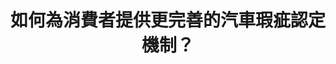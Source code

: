 ---
id: "93"
lang: zh-tw
description: 「廢除車安中心 成立國家級公正鑑定單位 並加速TNCAP車輛撞擊測試」連署案
propose_date: 2021-03-08
meeting_date: 2021-10-22
publish: "TRUE"
selected: "FALSE"
blog_selected: "FALSE"
thumbnail: https://cm.pdis.nat.gov.tw/images/post/1gJshgaR7DiO9RnZhxuKsnJC2tZ4XCnX4.jpg
cover: https://youtu.be/toipT0Tbopo
title: 如何為消費者提供更完善的汽車瑕疵認定機制？
introduction:
  content: 根據提案人和網友意見以及相關資料的梳理，可以發現，提高對車主的權益保障和瑕疵認定機制的完善，可能是民眾最在意面向。而第三方的仲裁調解是否具有公信力，也是提案的關鍵叩問。因此，協作會議當天，除了由提案人和部會，請處說明訴求與回應外，亦針對「如何為消費者提供更完善的汽車瑕疵認定機制？」進行分組討論，多元利害關係人之間相互聆聽、交換資訊。會議的初步共識，是設計一套可供車主回報車輛瑕疵的公開平台，促進資訊透明，以提升消費者保障。
  image: https://cm.pdis.nat.gov.tw/images/post/1T90i15S_ptdHnEHenxL-nVTDhquv-umV.jpg
color: blue
join:
  type: 提
  title: 廢除車安中心 成立國家級公正鑑定單位 並加速TNCAP車輛撞擊測試
  link: https://join.gov.tw/idea/detail/e49ae760-377b-4bb4-a081-3221a0c62d70
  image: https://cm.pdis.nat.gov.tw/images/post/1T90i15S_ptdHnEHenxL-nVTDhquv-umV.jpg
layout: post
departments:
  - 經濟部
  - 交通部
tags:
  - 交通
  - 公私協力
  - 消費
embed:
  agenda_book:
    links:
      - https://issuu.com/pdis.tw/docs/_tncap_93
  mind_map:
    links:
      - https://miro.com/app/board/o9J_ltZvSCs=/?invite_link_id=348659054977
  proposer_slide:
    links:
      - https://issuu.com/pdis.tw/docs/_93-_ppt
  ministry_slide:
    links:
      - https://issuu.com/pdis.tw/docs/2-1_
      - https://issuu.com/pdis.tw/docs/1101022_v2.pptx
  host_slide:
    links:
      - https://issuu.com/pdis.tw/docs/_93-_pdf
  transcript:
    links:
      - https://sayit.pdis.nat.gov.tw/2021-10-22-%E9%96%8B%E6%94%BE%E6%94%BF%E5%BA%9C%E7%AC%AC-93-%E6%AC%A1%E5%8D%94%E4%BD%9C%E6%9C%83%E8%AD%B0
pictures:
  - https://cm.pdis.nat.gov.tw/images/post/1zu_AcTRy2-446iFsVzPRh-nArR5bGH1L.jpg
  - https://cm.pdis.nat.gov.tw/images/post/1fKdFLjgY8ASGA9Elt3FIdZnqSj1pV_ov.jpg
  - https://cm.pdis.nat.gov.tw/images/post/1CHPurF7GhEtDSHSg5rU7xm_owwFN1MHq.jpg
  - https://cm.pdis.nat.gov.tw/images/post/1RuxyGxLwpsJf0yNLvLAs6lSTxNzbGAf2.jpg
---